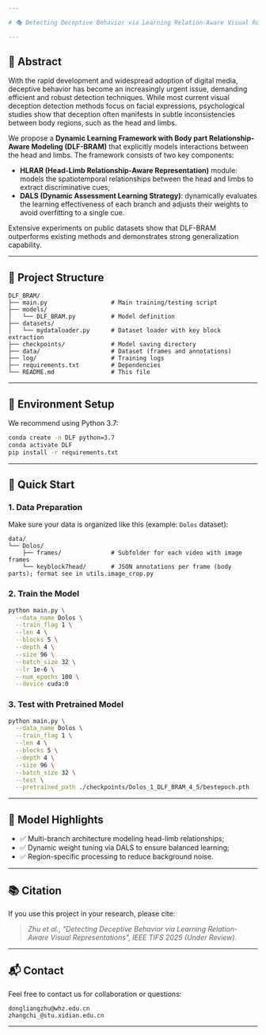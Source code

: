 ```yaml
---

# 🎭 Detecting Deceptive Behavior via Learning Relation-Aware Visual Representations (DLF-BRAM)

---
```


## 🌟 Abstract

With the rapid development and widespread adoption of digital media, deceptive behavior has become an increasingly urgent issue, demanding efficient and robust detection techniques. While most current visual deception detection methods focus on facial expressions, psychological studies show that deception often manifests in subtle inconsistencies between body regions, such as the head and limbs.

We propose a **Dynamic Learning Framework with Body part Relationship-Aware Modeling (DLF-BRAM)** that explicitly models interactions between the head and limbs. The framework consists of two key components:

* **HLRAR (Head-Limb Relationship-Aware Representation)** module: models the spatiotemporal relationships between the head and limbs to extract discriminative cues;
* **DALS (Dynamic Assessment Learning Strategy)**: dynamically evaluates the learning effectiveness of each branch and adjusts their weights to avoid overfitting to a single cue.

Extensive experiments on public datasets show that DLF-BRAM outperforms existing methods and demonstrates strong generalization capability.

---

## 📁 Project Structure

```
DLF_BRAM/
├── main.py                  # Main training/testing script
├── models/
│   └── DLF_BRAM.py          # Model definition
├── datasets/
│   └── mydataloader.py      # Dataset loader with key block extraction
├── checkpoints/             # Model saving directory
├── data/                    # Dataset (frames and annotations)
├── log/                     # Training logs
├── requirements.txt         # Dependencies
└── README.md                # This file
```

---

## 🔧 Environment Setup

We recommend using Python 3.7:

```bash
conda create -n DLF python=3.7
conda activate DLF
pip install -r requirements.txt
```

---

## 🚀 Quick Start

### 1. Data Preparation

Make sure your data is organized like this (example: `Dolos` dataset):

```
data/
└── Dolos/
    ├── frames/              # Subfolder for each video with image frames
    └── keyblock7head/       # JSON annotations per frame (body parts); format see in utils.image_crop.py
```

### 2. Train the Model

```bash
python main.py \
  --data_name Dolos \
  --train_flag 1 \
  --len 4 \
  --blocks 5 \
  --depth 4 \
  --size 96 \
  --batch_size 32 \
  --lr 1e-6 \
  --num_epochs 100 \
  --device cuda:0
```

### 3. Test with Pretrained Model

```bash
python main.py \
  --data_name Dolos \
  --train_flag 1 \
  --len 4 \
  --blocks 5 \
  --depth 4 \
  --size 96 \
  --batch_size 32 \
  --test \
  --pretrained_path ./checkpoints/Dolos_1_DLF_BRAM_4_5/bestepoch.pth
```

---

## 🧠 Model Highlights

* ✅ Multi-branch architecture modeling head-limb relationships;
* ✅ Dynamic weight tuning via DALS to ensure balanced learning;
* ✅ Region-specific processing to reduce background noise.

---

## 📚 Citation

If you use this project in your research, please cite:

> *Zhu et al., "Detecting Deceptive Behavior via Learning Relation-Aware Visual Representations", IEEE TIFS 2025 (Under Review).*

---

## 📬 Contact

Feel free to contact us for collaboration or questions:

```
dongliangzhu@whz.edu.cn
zhangchi_@stu.xidian.edu.cn
```

---
